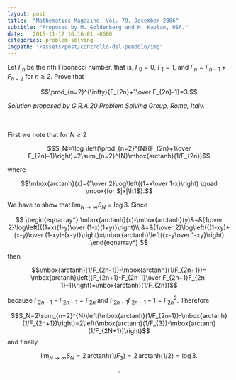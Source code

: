 ```yaml
---
layout: post
title:  "Mathematics Magazine, Vol. 79, December 2006"
subtitle: "Proposed by M. Goldenberg and M. Kaplan, USA."
date:   2015-11-17 16:16:01 -0600
categories: problem-solving
imgpath: "/assets/post/controllo-del-pendolo/img"
---
```


Let $F_n$ be the $n$th Fibonacci number, that is, $F_0=0$, $F_1=1$, and $F_n=F_{n-1}+F_{n-2}$ for $n\geq 2$. Prove that


$$\prod_{n=2}^{\infty}{F_{2n}+1\over F_{2n}-1}=3.$$


<em>Solution proposed by G.R.A.20 Problem Solving Group, Roma, Italy.</em>

<br><br>
First we note that for $N\geq 2$

$$S_N:=\log \left(\prod_{n=2}^{N}{F_{2n}+1\over F_{2n}-1}\right)=2\sum_{n=2}^{N}\mbox{arctanh}(1/F_{2n})$$

where


$$\mbox{arctanh}(x)={1\over 2}\log\left({1+x\over 1-x}\right) \quad \mbox{for $|x|\lt1$}.$$

We have to show that $\lim_{N\to \infty}S_N=\log 3$. Since

$$
\begin{eqnarray*}
\mbox{arctanh}(x)-\mbox{arctanh}(y)&=&{1\over 2}\log\left({(1+x)(1-y)\over (1-x)(1+y)}\right)\\
&=&{1\over 2}\log\left({(1-xy)+(x-y)\over (1-xy)-(x-y)}\right)=\mbox{arctanh}\left({x-y\over 1-xy}\right)
\end{eqnarray*}
$$


then

$$\mbox{arctanh}(1/F_{2n-1})-\mbox{arctanh}(1/F_{2n+1})=
\mbox{arctanh}\left({F_{2n+1}-F_{2n-1}\over F_{2n+1}F_{2n-1}-1}\right)=\mbox{arctanh}(1/F_{2n})$$

because $F_{2n+1}-F_{2n-1}=F_{2n}$ and $F_{2n+1}F_{2n-1}-1=F_{2n}^2$.
Therefore

$$S_N=2\sum_{n=2}^{N}\left(\mbox{arctanh}(1/F_{2n-1})-\mbox{arctanh}(1/F_{2n+1})\right)=2\left(\mbox{arctanh}(1/F_{3})-\mbox{arctanh}(1/F_{2N+1})\right)$$
and finally

$$\lim_{N\to \infty}S_N=2\,\mbox{arctanh}(1/F_{3})=2\,\mbox{arctanh}(1/2)=\log 3.$$

$$\square$$
